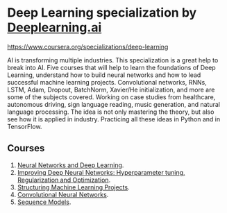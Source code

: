 # Deep Learning specialization by [Deeplearning.ai](https://www.deeplearning.ai/)

https://www.coursera.org/specializations/deep-learning

AI is transforming multiple industries. This specialization is a great help to break into AI. Five courses that will help to learn the foundations of 
Deep Learning, understand how to build neural networks and how to lead successful machine learning projects. Convolutional 
networks, RNNs, LSTM, Adam, Dropout, BatchNorm, Xavier/He initialization, and more are some of the subjects covered. 
Working on case studies from healthcare, autonomous driving, sign language reading, music generation, and natural language 
processing. The idea is not only mastering the theory, but also see how it is applied in industry. Practicing all these ideas 
in Python and in TensorFlow.

## Courses
1. [Neural Networks and Deep Learning](https://github.com/jscriptcoder/deep-learning-specialization/tree/master/neural_networks).
2. [Improving Deep Neural Networks: Hyperparameter tuning, Regularization and Optimization](https://github.com/jscriptcoder/deep-learning-specialization/tree/master/improving_deep_nn).
3. [Structuring Machine Learning Projects](https://github.com/jscriptcoder/deep-learning-specialization/tree/master/structuring_ml_proj).
4. [Convolutional Neural Networks](https://github.com/jscriptcoder/deep-learning-specialization/tree/master/convolutional_nn).
5. [Sequence Models](https://github.com/jscriptcoder/deep-learning-specialization/tree/master/sequence_models).
